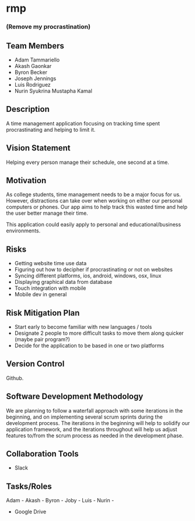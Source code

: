 # rmp
### (Remove my procrastination) ###

## Team Members ##
- Adam Tammariello
- Akash Gaonkar
- Byron Becker
- Joseph Jennings
- Luis Rodriguez
- Nurin Syukrina Mustapha Kamal

## Description ##
A time management application focusing on
tracking time spent procrastinating and
helping to limit it.

## Vision Statement ##
Helping every person manage their schedule, one second at a time.

## Motivation ##
As college students, time management needs to be a major focus for us. However, distractions can take over when working on either our personal computers or phones. Our app aims to help track this wasted time and help the user better manage their time.

This application could easily apply to personal and educational/business environments.

## Risks ##
- Getting website time use data
- Figuring out how to decipher if procrastinating or not on
  websites
- Syncing different platforms, ios, android, windows, osx, linux
- Displaying graphical data from database
- Touch integration with mobile
- Mobile dev in general

## Risk Mitigation Plan ##
- Start early to become familiar with new languages / tools
- Designate 2 people to more difficult tasks to move them along
  quicker (maybe pair program?)
- Decide for the application to be based in one or two platforms

## Version Control ##
  Github.

## Software Development Methodology ##
We are planning to follow a waterfall approach with some iterations in the beginning, and on implementing several
scrum sprints during the development process. The iterations in the beginning will help to solidify our application framework, and the
iterations throughout will help us adjust features to/from the scrum process as needed in the development phase.

## Collaboration Tools ##
- Slack

## Tasks/Roles ##
Adam - 
Akash - 
Byron - 
Joby - 
Luis - 
Nurin - 
- Google Drive
